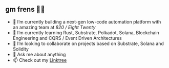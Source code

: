 ## gm frens 🫡🦍

- 🔭 I’m currently building a next-gen low-code automation platform with an amazing team at *820 / Eight Twenty*
- 🌱 I’m currently learning Rust, Substrate, Polkadot, Solana, Blockchain Engineering and CQRS / Event Driven Architectures
- 👯 I’m looking to collaborate on projects based on Substrate, Solana and Solidity
- 💬 Ask me about anything
- 📫 Check out my [Linktree](https://linktr.ee/lgnk)
